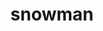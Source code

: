 ---
layout: travel&places
title: snowman
emoji: snowman
permalink: ☃.html
image: assets/img/3moji/snowman.png
---